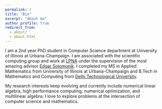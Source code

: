 ```yaml
---
permalink: /
title: "Bio"
excerpt: "About me"
author_profile: true
redirect_from: 
  - about/
  - about.html
---
```

I am a 2nd year PhD student in Computer Science department at University of Illinois at Urbana-Champaign. I am associated with the scientific computing group and work at [LPNA](http://lpna.cs.illinois.edu) under the supervision of the most amazing advisor [Edgar Solomonik](https://solomonik.cs.illinois.edu). I completed my MS in Applied Mathematics from University of Illinois at Urbana-Champaign and B.Tech in Mathematics and Computing from [Delhi Technological University](http://dtu.ac.in/Web/Academics/bacheloroftechnology.php).

My research interests keep evolving and currently include numerical linear algebra, high performance computing, numerical optimization, and multilinear algebra.
I love to explore problems at the intersection of computer science and mathematics.
